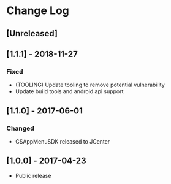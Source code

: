 # Change Log

## [Unreleased]

## [1.1.1] - 2018-11-27

### Fixed
- (TOOLING) Update tooling to remove potential vulnerability
- Update build tools and android api support

## [1.1.0] - 2017-06-01

### Changed

- CSAppMenuSDK released to JCenter

## [1.0.0] - 2017-04-23

- Public release
